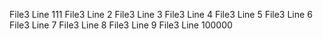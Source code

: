 File3 Line 111
File3 Line 2
File3 Line 3
File3 Line 4
File3 Line 5
File3 Line 6
File3 Line 7
File3 Line 8
File3 Line 9
File3 Line 100000

